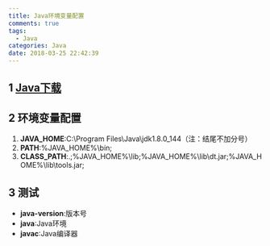```yaml
---
title: Java环境变量配置
comments: true
tags:
  - Java
categories: Java
date: 2018-03-25 22:42:39
---
```

## 1 [Java下载](http://www.oracle.com/technetwork/java/javase/downloads/jdk8-downloads-2133151.html)

## 2 环境变量配置

1. **JAVA_HOME**:C:\Program Files\Java\jdk1.8.0_144（注：结尾不加分号）
2. **PATH**:%JAVA_HOME%\bin;
3. **CLASS_PATH**:.;%JAVA_HOME%\lib;%JAVA_HOME%\lib\dt.jar;%JAVA_HOME%\lib\tools.jar;

## 3 测试

- **java-version**:版本号
- **java**:Java环境
- **javac**:Java编译器

<!--more-->